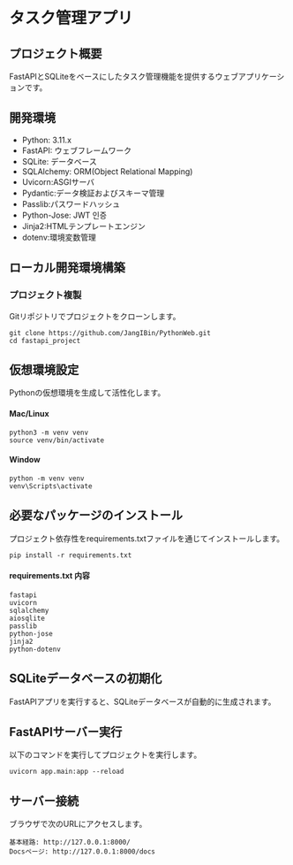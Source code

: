 # タスク管理アプリ
## プロジェクト概要
FastAPIとSQLiteをベースにしたタスク管理機能を提供するウェブアプリケーションです。

## 開発環境
* Python: 3.11.x
* FastAPI: ウェブフレームワーク
* SQLite: データベース
* SQLAlchemy: ORM(Object Relational Mapping)
* Uvicorn:ASGIサーバ
* Pydantic:データ検証およびスキーマ管理
* Passlib:パスワードハッシュ
* Python-Jose: JWT 인증
* Jinja2:HTMLテンプレートエンジン
* dotenv:環境変数管理

## ローカル開発環境構築
### プロジェクト複製
Gitリポジトリでプロジェクトをクローンします。
```
git clone https://github.com/JangIBin/PythonWeb.git
cd fastapi_project
```

## 仮想環境設定
Pythonの仮想環境を生成して活性化します。

#### Mac/Linux
```
python3 -m venv venv
source venv/bin/activate
```

#### Window
```
python -m venv venv
venv\Scripts\activate
```

## 必要なパッケージのインストール
プロジェクト依存性をrequirements.txtファイルを通じてインストールします。
```
pip install -r requirements.txt
```
#### requirements.txt 内容
```
fastapi
uvicorn
sqlalchemy
aiosqlite
passlib
python-jose
jinja2
python-dotenv
```

## SQLiteデータベースの初期化
FastAPIアプリを実行すると、SQLiteデータベースが自動的に生成されます。

## FastAPIサーバー実行
以下のコマンドを実行してプロジェクトを実行します。
```
uvicorn app.main:app --reload
```

## サーバー接続
ブラウザで次のURLにアクセスします。
```
基本経路: http://127.0.0.1:8000/
Docsページ: http://127.0.0.1:8000/docs
```